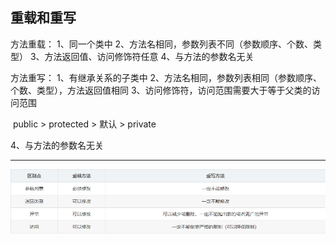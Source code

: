 ## 重载和重写

方法重载：
1、同一个类中
2、方法名相同，参数列表不同（参数顺序、个数、类型）
3、方法返回值、访问修饰符任意
4、与方法的参数名无关

方法重写：
1、有继承关系的子类中
2、方法名相同，参数列表相同（参数顺序、个数、类型），方法返回值相同
3、访问修饰符，访问范围需要大于等于父类的访问范围

​		public > protected > 默认 > private

4、与方法的参数名无关

---

![1594471955422](Images/1594471955422.png)

